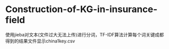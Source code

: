 # Construction-of-KG-in-insurance-field

使用jieba对文本(文件过大无法上传)进行分词，TF-IDF算法计算每个词关键成都得到的结果文件显示china1key.csv

